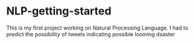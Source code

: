 # NLP-getting-started
This is my first project working on Natural Processing Language. I had to predict the possibility of tweets indicating possible looming dsaster 
